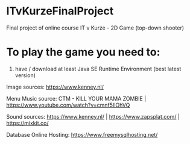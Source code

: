 # ITvKurzeFinalProject
Final project of online course IT v Kurze - 2D Game (top-down shooter)

# To play the game you need to:
  1) have / download at least Java SE Runtime Environment (best latest version)

Image sources: https://www.kenney.nl/

Menu Music source: CTM - KILL YOUR MAMA ZOMBIE | https://www.youtube.com/watch?v=cmnf5IlOhVQ

Sound sources: https://www.kenney.nl/ | https://www.zapsplat.com/ | https://mixkit.co/

Database Online Hosting: https://www.freemysqlhosting.net/
